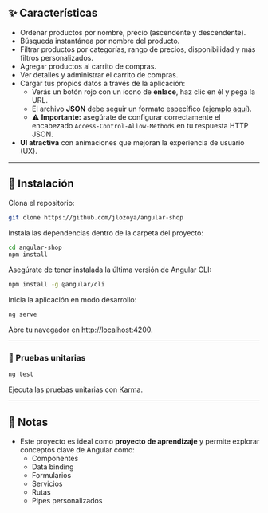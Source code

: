 ## ✨ Características

- Ordenar productos por nombre, precio (ascendente y descendente).
- Búsqueda instantánea por nombre del producto.
- Filtrar productos por categorías, rango de precios, disponibilidad y más filtros personalizados.
- Agregar productos al carrito de compras.
- Ver detalles y administrar el carrito de compras.
- Cargar tus propios datos a través de la aplicación:
  - Verás un botón rojo con un ícono de **enlace**, haz clic en él y pega la URL.
  - El archivo **JSON** debe seguir un formato específico ([ejemplo aquí](http://carlosroso.com/angular2-shop-json/)).
  - ⚠️ **Importante:** asegúrate de configurar correctamente el encabezado `Access-Control-Allow-Methods` en tu respuesta HTTP JSON.
- **UI atractiva** con animaciones que mejoran la experiencia de usuario (UX).

---

## 🚀 Instalación

Clona el repositorio:

```bash
git clone https://github.com/jlozoya/angular-shop
```

Instala las dependencias dentro de la carpeta del proyecto:

```bash
cd angular-shop
npm install
```

Asegúrate de tener instalada la última versión de Angular CLI:

```bash
npm install -g @angular/cli
```

Inicia la aplicación en modo desarrollo:

```bash
ng serve
```

Abre tu navegador en [http://localhost:4200](http://localhost:4200).

---

### 🧪 Pruebas unitarias

```bash
ng test
```

Ejecuta las pruebas unitarias con [Karma](https://karma-runner.github.io).

---

## 📌 Notas

- Este proyecto es ideal como **proyecto de aprendizaje** y permite explorar conceptos clave de Angular como:
  - Componentes
  - Data binding
  - Formularios
  - Servicios
  - Rutas
  - Pipes personalizados
